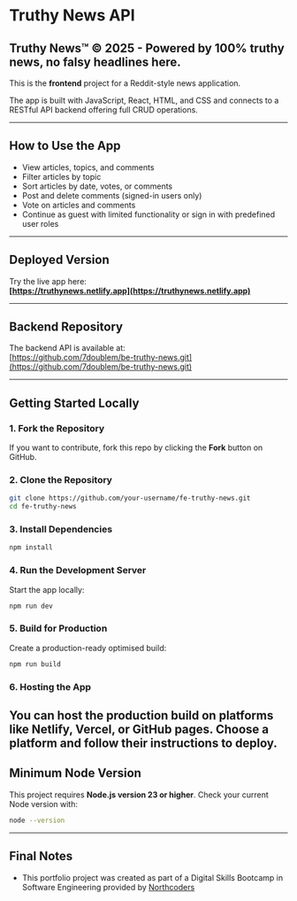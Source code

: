 # Truthy News API

## Truthy News™ © 2025 - Powered by 100% truthy news, no falsy headlines here.

This is the **frontend** project for a Reddit-style news application.

The app is built with JavaScript, React, HTML, and CSS and connects to a RESTful API backend offering full CRUD operations.

---

## How to Use the App

- View articles, topics, and comments  
- Filter articles by topic  
- Sort articles by date, votes, or comments  
- Post and delete comments (signed-in users only)  
- Vote on articles and comments  
- Continue as guest with limited functionality or sign in with predefined user roles  

---

## Deployed Version

Try the live app here:  
**[https://truthynews.netlify.app](https://truthynews.netlify.app)**

---

## Backend Repository

The backend API is available at:  
[https://github.com/7doublem/be-truthy-news.git](https://github.com/7doublem/be-truthy-news.git)

---

## Getting Started Locally

### 1. Fork the Repository

If you want to contribute, fork this repo by clicking the **Fork** button on GitHub.

### 2. Clone the Repository

```bash
git clone https://github.com/your-username/fe-truthy-news.git
cd fe-truthy-news
```

### 3. Install Dependencies

```bash
npm install
```

### 4. Run the Development Server

Start the app locally:

```bash
npm run dev
```
### 5. Build for Production

Create a production-ready optimised build:

```bash
npm run build
```

### 6. Hosting the App

You can host the production build on platforms like Netlify, Vercel, or GitHub pages. Choose a platform and follow their instructions to deploy.
---

## Minimum Node Version

This project requires **Node.js version 23 or higher**.
Check your current Node version with: 

```bash
node --version
```

---

## Final Notes
- This portfolio project was created as part of a Digital Skills Bootcamp in Software Engineering provided by [Northcoders](https://northcoders.com/)